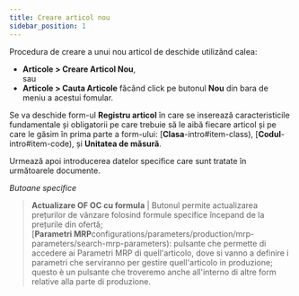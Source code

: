 ```yaml
---
title: Creare articol nou
sidebar_position: 1
---
```


Procedura de creare a unui nou articol de deschide utilizând calea:  
- **Articole > Creare Articol Nou**,  
sau  
- **Articole > Cauta Articole** făcând click pe butonul **Nou** din bara de meniu a acestui fomular.

Se va deschide form-ul **Registru articol** în care se inserează caracteristicile fundamentale și obligatorii pe care trebuie să le aibă fiecare articol și pe care le găsim în prima parte a form-ului: [**Clasa**-intro#item-class), [**Codul**-intro#item-code), și **Unitatea de măsură**.

Urmează apoi introducerea datelor specifice care sunt tratate în următoarele documente.

*Butoane specifice*  

> **Actualizare OF OC cu formula** | Butonul permite actualizarea prețurilor de vânzare folosind formule specifice începand de la prețurile din ofertă;  
> [**Parametri MRP**configurations/parameters/production/mrp-parameters/search-mrp-parameters): pulsante che permette di accedere ai Parametri MRP di quell'articolo, dove si vanno a definire i parametri che serviranno per gestire quell'articolo in produzione; questo è un pulsante che troveremo anche all'interno di altre form relative alla parte di produzione.  